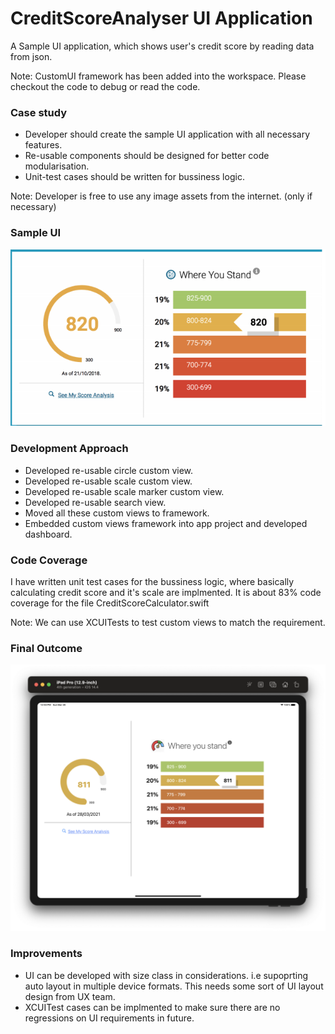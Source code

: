 # CreditScoreAnalyser UI Application

A Sample UI application, which shows user's credit score by reading data from json.

Note: CustomUI framework has been added into the workspace. Please checkout the code to debug or read the code.

### Case study

* Developer should create the sample UI application with all necessary features.
* Re-usable components should be designed for better code modularisation.
* Unit-test cases should be written for bussiness logic.

Note: Developer is free to use any image assets from the internet. (only if necessary)

### Sample UI
![alt_text](https://github.com/vinayhosamane/CreditScoreAnalyser/blob/main/Documentation%20Resources/Screenshot%202021-03-27%20at%204.22.59%20PM.png)

### Development Approach

* Developed re-usable circle custom view.
* Developed re-usable scale custom view.
* Developed re-usable scale marker custom view.
* Developed re-usable search view.
* Moved all these custom views to framework.
* Embedded custom views framework into app project and developed dashboard.

### Code Coverage

I have written unit test cases for the bussiness logic, where basically calculating credit score and it's scale are implmented.
It is about 83% code coverage for the file CreditScoreCalculator.swift

Note: We can use XCUITests to test custom views to match the requirement.

### Final Outcome

![alt_text](https://github.com/vinayhosamane/CreditScoreAnalyser/blob/main/Documentation%20Resources/Screenshot%202021-03-28%20at%2012.50.17%20PM.png)

### Improvements

* UI can be developed with size class in considerations. i.e supoprting auto layout in multiple device formats. This needs some sort of UI layout design from UX team.
* XCUITest cases can be implmented to make sure there are no regressions on UI requirements in future.
